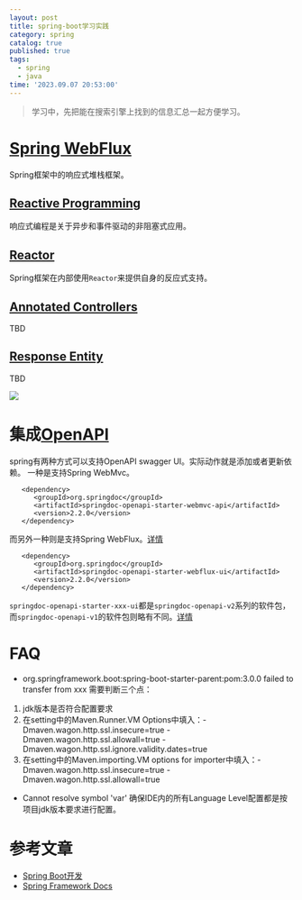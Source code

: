 ```yaml
---
layout: post
title: spring-boot学习实践
category: spring
catalog: true
published: true
tags:
  - spring
  - java
time: '2023.09.07 20:53:00'
---
```

> 学习中，先把能在搜索引擎上找到的信息汇总一起方便学习。

# [Spring WebFlux](https://docs.spring.io/spring-framework/docs/5.0.0.M5/spring-framework-reference/html/web-reactive.html)
Spring框架中的响应式堆栈框架。

## [Reactive Programming](https://spring.io/blog/2016/06/07/notes-on-reactive-programming-part-i-the-reactive-landscape)
响应式编程是关于异步和事件驱动的非阻塞式应用。

## [Reactor](https://projectreactor.io/)
Spring框架在内部使用`Reactor`来提供自身的反应式支持。

## [Annotated Controllers](https://docs.spring.io/spring-framework/docs/5.3.29/reference/html/web-reactive.html#webflux-controller)
TBD

## [Response Entity](https://docs.spring.io/spring-framework/docs/5.3.29/reference/html/web-reactive.html#webflux-ann-responseentity)
TBD

![](https://docs.spring.io/spring-framework/docs/5.0.0.M5/spring-framework-reference/html/images/webflux-overview.png)

# 集成[OpenAPI](https://www.openapis.org/)
spring有两种方式可以支持OpenAPI swagger UI。实际动作就是添加或者更新依赖。
一种是支持Spring WebMvc。
```maven
   <dependency>
      <groupId>org.springdoc</groupId>
      <artifactId>springdoc-openapi-starter-webmvc-api</artifactId>
      <version>2.2.0</version>
   </dependency>
```
而另外一种则是支持Spring WebFlux。[详情](https://springdoc.org/modules.html)
```maven
   <dependency>
      <groupId>org.springdoc</groupId>
      <artifactId>springdoc-openapi-starter-webflux-ui</artifactId>
      <version>2.2.0</version>
   </dependency>
```

`springdoc-openapi-starter-xxx-ui`都是`springdoc-openapi-v2`系列的软件包，而`springdoc-openapi-v1`的软件包则略有不同。[详情](https://springdoc.org/#migrating-from-springdoc-v1)

# FAQ
- org.springframework.boot:spring-boot-starter-parent:pom:3.0.0 failed to transfer from xxx
需要判断三个点：
1. jdk版本是否符合配置要求
2. 在setting中的Maven.Runner.VM Options中填入：-Dmaven.wagon.http.ssl.insecure=true -Dmaven.wagon.http.ssl.allowall=true -Dmaven.wagon.http.ssl.ignore.validity.dates=true
3. 在setting中的Maven.importing.VM options for importer中填入：-Dmaven.wagon.http.ssl.insecure=true -Dmaven.wagon.http.ssl.allowall=true

- Cannot resolve symbol 'var'
确保IDE内的所有Language Level配置都是按项目jdk版本要求进行配置。

# 参考文章
- [Spring Boot开发](https://www.liaoxuefeng.com/wiki/1252599548343744/1266265175882464)
- [Spring Framework Docs](https://docs.spring.io/spring-framework/docs)

